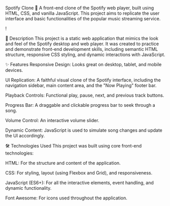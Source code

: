 Spotify Clone 🎵
A front-end clone of the Spotify web player, built using HTML, CSS, and vanilla JavaScript. This project aims to replicate the user interface and basic functionalities of the popular music streaming service.

!

🚀 Description
This project is a static web application that mimics the look and feel of the Spotify desktop and web player. It was created to practice and demonstrate front-end development skills, including semantic HTML structure, responsive CSS styling, and dynamic interactions with JavaScript.

✨ Features
Responsive Design: Looks great on desktop, tablet, and mobile devices.

UI Replication: A faithful visual clone of the Spotify interface, including the navigation sidebar, main content area, and the "Now Playing" footer bar.

Playback Controls: Functional play, pause, next, and previous track buttons.

Progress Bar: A draggable and clickable progress bar to seek through a song.

Volume Control: An interactive volume slider.

Dynamic Content: JavaScript is used to simulate song changes and update the UI accordingly.

🛠️ Technologies Used
This project was built using core front-end technologies:

HTML: For the structure and content of the application.

CSS: For styling, layout (using Flexbox and Grid), and responsiveness.

JavaScript (ES6+): For all the interactive elements, event handling, and dynamic functionality.

Font Awesome: For icons used throughout the application.
